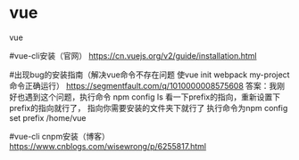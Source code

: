# vue
vue

#vue-cli安装（官网）
https://cn.vuejs.org/v2/guide/installation.html

#出现bug的安装指南（解决vue命令不存在问题   使vue init webpack my-project命令正确运行）
https://segmentfault.com/q/1010000008575608
答案：我刚好也遇到这个问题，执行命令 npm config ls 看一下prefix的指向，重新设置下prefix的指向就行了，
指向你需要安装的文件夹下就行了 执行命令为npm config set prefix /home/vue

#vue-cli cnpm安装（博客）
https://www.cnblogs.com/wisewrong/p/6255817.html
